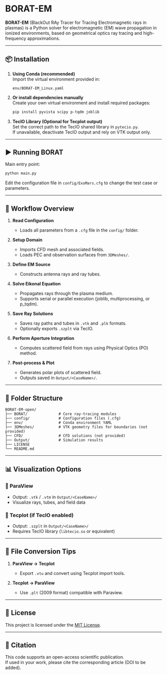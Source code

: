 # BORAT-EM

**BORAT-EM** (BlackOut RAy Tracer for Tracing Electromagnetic rays in plasmas) is a Python solver for electromagnetic (EM) wave propagation in ionized environments, based on geometrical optics ray tracing and high-frequency approximations.

---

## 📦 Installation

1. **Using Conda (recommended)**  
   Import the virtual environment provided in:
   ```
   env/BORAT-EM_Linux.yaml
   ```

2. **Or install dependencies manually**  
   Create your own virtual environment and install required packages:
   ```bash
   pip install pyvista scipy p-tqdm joblib
   ```

3. **TecIO Library (Optional for Tecplot output)**  
   Set the correct path to the TecIO shared library in `pytecio.py`.  
   If unavailable, deactivate TecIO output and rely on VTK output only.

---

## ▶️ Running BORAT

Main entry point:
```bash
python main.py
```

Edit the configuration file in `config/ExoMars.cfg` to change the test case or parameters.

---

## 🧭 Workflow Overview

1. **Read Configuration**
   - Loads all parameters from a `.cfg` file in the `config/` folder.

2. **Setup Domain**
   - Imports CFD mesh and associated fields.
   - Loads PEC and observation surfaces from `3DMeshes/`.

3. **Define EM Source**
   - Constructs antenna rays and ray tubes.

4. **Solve Eikonal Equation**
   - Propagates rays through the plasma medium.
   - Supports serial or parallel execution (joblib, multiprocessing, or p_tqdm).

5. **Save Ray Solutions**
   - Saves ray paths and tubes in `.vtk` and `.plk` formats.
   - Optionally exports `.szplt` via TecIO.

6. **Perform Aperture Integration**
   - Computes scattered field from rays using Physical Optics (PO) method.

7. **Post-process & Plot**
   - Generates polar plots of scattered field.
   - Outputs saved in `Output/<CaseName>/`.

---

## 📁 Folder Structure

```
BORAT-EM-open/
├── BORAT/              # Core ray-tracing modules
├── config/             # Configuration files (.cfg)
├── env/                # Conda environment YAML
├── 3DMeshes/           # VTK geometry files for boundaries (not provided)
├── CFD/                # CFD solutions (not provided)
├── Output/             # Simulation results
├── LICENSE
└── README.md           
```

---

## 📊 Visualization Options

### 🔹 ParaView
- Output: `.vtk` / `.vtm` in `Output/<CaseName>/`
- Visualize rays, tubes, and field data

### 🔹 Tecplot (if TecIO enabled)
- Output: `.szplt` in `Output/<CaseName>/`
- Requires TecIO library (`libtecio.so` or equivalent)

---

## 🔄 File Conversion Tips

1. **ParaView → Tecplot**
   - Export `.vtu` and convert using Tecplot import tools.

2. **Tecplot → ParaView**
   - Use `.plt` (2009 format) compatible with Paraview.

---

## 📝 License

This project is licensed under the [MIT License](LICENSE).

---

## 📣 Citation

This code supports an open-access scientific publication.  
If used in your work, please cite the corresponding article (DOI to be added).
